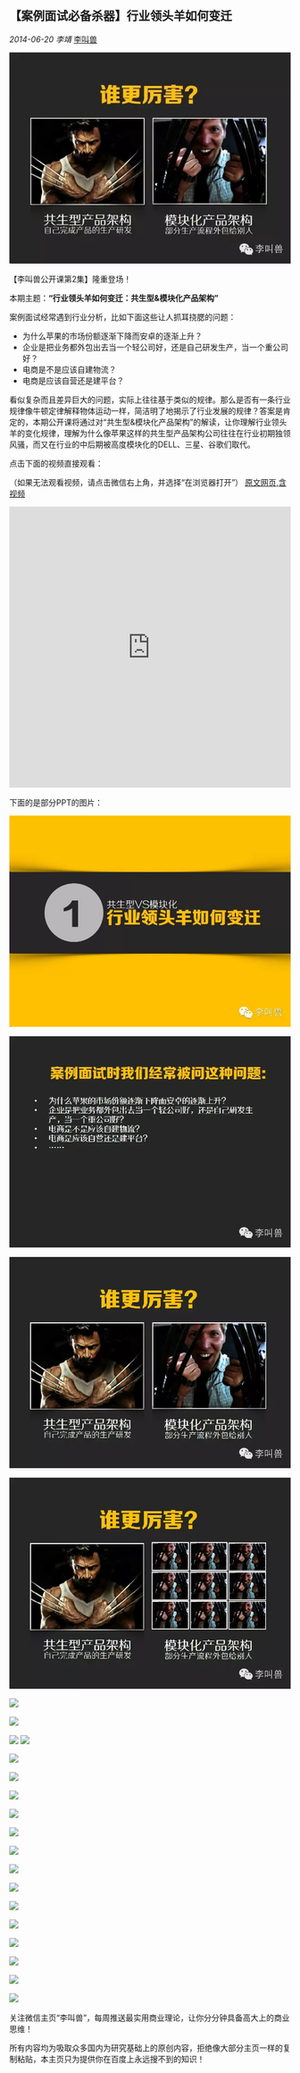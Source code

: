 ## 【案例面试必备杀器】行业领头羊如何变迁

*2014-06-20* *李靖* [李叫兽](http://mp.weixin.qq.com/s/FfnbQDjomFT0vZw4LmX4uQ##)


![](./_image/2017-02-13-15-59-22.jpg)


【李叫兽公开课第2集】隆重登场！

本期主题：**“行业领头羊如何变迁：共生型&模块化产品架构”**



案例面试经常遇到行业分析，比如下面这些让人抓耳挠腮的问题：

- 为什么苹果的市场份额逐渐下降而安卓的逐渐上升？
- 企业是把业务都外包出去当一个轻公司好，还是自己研发生产，当一个重公司好？
- 电商是不是应该自建物流？
- 电商是应该自营还是建平台？

看似复杂而且差异巨大的问题，实际上往往基于类似的规律。那么是否有一条行业规律像牛顿定律解释物体运动一样，简洁明了地揭示了行业发展的规律？答案是肯定的，本期公开课将通过对“共生型&模块化产品架构”的解读，让你理解行业领头羊的变化规律，理解为什么像苹果这样的共生型产品架构公司往往在行业初期独领风骚，而又在行业的中后期被高度模块化的DELL、三星、谷歌们取代。

点击下面的视频直接观看：

（如果无法观看视频，请点击微信右上角，并选择“在浏览器打开”）
[原文网页,含视频](http://mp.weixin.qq.com/s/FfnbQDjomFT0vZw4LmX4uQ)

<iframe allowfullscreen="" frameborder="0" height="502.5" src="http://v.qq.com/iframe/player.html?vid=m0130hyfrj8&amp;width=670&amp;height=502.5&amp;auto=0" style="margin: 0px; padding: 0px; max-width: 100%; box-sizing: border-box !important; word-wrap: break-word !important; z-index: 1; width: 670px !important; height: 502.5px !important;" width="670"></iframe>

下面的是部分PPT的图片：


![](./_image/2017-02-13-15-59-50.jpg)



![](./_image/2017-02-13-15-59-58.jpg)



![](./_image/2017-02-13-16-00-05.jpg)




![](./_image/2017-02-13-16-00-12.jpg)

![](http://mmbiz.qpic.cn/mmbiz/As7mscS0UODs8uxBUHlhOcPlEPbM1fLZchshvKqPnc6NUiaWrzC6rgyl1KwZxPQBftLfhS9icq2G4ty0M1Wcw3wg/0?tp=webp&wxfrom=5&wx_lazy=1)

![](http://mmbiz.qpic.cn/mmbiz/As7mscS0UODs8uxBUHlhOcPlEPbM1fLZZ762tWEANOpdDsyHpaYx1DCQn9lBFAfib31FIPWkyqaDzDBrx9wrT6w/0?tp=webp&wxfrom=5&wx_lazy=1)

![](http://mmbiz.qpic.cn/mmbiz/As7mscS0UODs8uxBUHlhOcPlEPbM1fLZx0r6iaw8HGoqR1QGXUwv93icGG1GRMr13uPTQd6W7NIBxsdQ1XweQdxA/0?tp=webp&wxfrom=5&wx_lazy=1)
![](http://mmbiz.qpic.cn/mmbiz/As7mscS0UODs8uxBUHlhOcPlEPbM1fLZjkocib0uXKJIAVHuGMQp6R6QlPjgibCqYzUmictFV87IIe8mFpoNia9HTA/0?tp=webp&wxfrom=5&wx_lazy=1)

![](http://mmbiz.qpic.cn/mmbiz/As7mscS0UODs8uxBUHlhOcPlEPbM1fLZcZxAIKAujArfw7ltUUctVksHmodoVJ4nIic0U0XND0FLRqG1aYDuNYA/0?tp=webp&wxfrom=5&wx_lazy=1)

![](http://mmbiz.qpic.cn/mmbiz/As7mscS0UODs8uxBUHlhOcPlEPbM1fLZFeibVA4lVSZlRS9P1iacgK2Jn4NUULlzTWjCvxbQfEu0VYq8k3wU2Uqw/0?tp=webp&wxfrom=5&wx_lazy=1)

![](http://mmbiz.qpic.cn/mmbiz/As7mscS0UODs8uxBUHlhOcPlEPbM1fLZ9DfFvCCwYCMwsDthHgnPGNhfey4AmYrjqqn7oKM9Qibibp1fDOnHFMrQ/0)

![](http://mmbiz.qpic.cn/mmbiz/As7mscS0UODs8uxBUHlhOcPlEPbM1fLZ7qvMIvotu3sJKEUBUmz7jHLfrwiamku4t1mjA8VuVGp4hU9XL4z6TVw/0)

![](http://mmbiz.qpic.cn/mmbiz/As7mscS0UODs8uxBUHlhOcPlEPbM1fLZg8tPf6NRvSCRHq033JutqPuJPX1dDC2aeyGbfoKaPGG9LKic9iaaIKzw/0)

![](http://mmbiz.qpic.cn/mmbiz/As7mscS0UODs8uxBUHlhOcPlEPbM1fLZ5iaNXwSAhrgQlJK58F3lgghs3qfzaibicPkBhx8u18iccJia3B8Kkqw7KGw/0?tp=webp&wxfrom=5&wx_lazy=1)

![](http://mmbiz.qpic.cn/mmbiz/As7mscS0UODs8uxBUHlhOcPlEPbM1fLZJTe302pmxY5AZBpdp8Jr1tpDD6WCsMCHB7ibbtgA3bPY6gQ7ibw6AGiag/0?tp=webp&wxfrom=5&wx_lazy=1)

![](http://mmbiz.qpic.cn/mmbiz/As7mscS0UODs8uxBUHlhOcPlEPbM1fLZG0Q4NVLR9DSUiaGD0fZn63BGAcaiaIs3PXqCibaJeuPryMfr6vbrAWhAA/0?tp=webp&wxfrom=5&wx_lazy=1)

![](http://mmbiz.qpic.cn/mmbiz/As7mscS0UODs8uxBUHlhOcPlEPbM1fLZ4XrdIQ1dzA3eDuaG6hDosUtWPNoMicicwCib6ESCqo9bYv6wHdCumjlMg/0?tp=webp&wxfrom=5&wx_lazy=1)

![](http://mmbiz.qpic.cn/mmbiz/As7mscS0UODs8uxBUHlhOcPlEPbM1fLZ9Yjeb2ICnlAFe513PjQiahM7gSmFz5icd60wEgZBHUBDNfA4GqapMQbA/0?tp=webp&wxfrom=5&wx_lazy=1)

![](http://mmbiz.qpic.cn/mmbiz/As7mscS0UODs8uxBUHlhOcPlEPbM1fLZricHCkhC8j0emHDbdyW15UX6pt3qtKIlyCcrTyLIYqFxNt1MbbJcIMg/0?tp=webp&wxfrom=5&wx_lazy=1)

![](http://mmbiz.qpic.cn/mmbiz/As7mscS0UODs8uxBUHlhOcPlEPbM1fLZ6u2F42rkWVGx0qCDWmvZ1Cqwjcp1vG13IpmiaFbaBcicMWYWvK3WlSKg/0?tp=webp&wxfrom=5&wx_lazy=1)

![](http://mmbiz.qpic.cn/mmbiz/As7mscS0UODs8uxBUHlhOcPlEPbM1fLZp3GN89TaiaVj7fAxOLto039lMhlbKQs8YB2R0DW8dYntpcmq3aHfKeg/0?tp=webp&wxfrom=5&wx_lazy=1)

![](http://mmbiz.qpic.cn/mmbiz/As7mscS0UODs8uxBUHlhOcPlEPbM1fLZOaghf2Tlmmgx6wE3jtBicgXNY207ibY9VOiaOdicHxvNVdgOJDGVzeNgPw/0?tp=webp&wxfrom=5&wx_lazy=1)

关注微信主页“李叫兽”，每周推送最实用商业理论，让你分分钟具备高大上的商业思维！

所有内容均为吸取众多国内为研究基础上的原创内容，拒绝像大部分主页一样的复制粘贴，本主页只为提供你在百度上永远搜不到的知识！